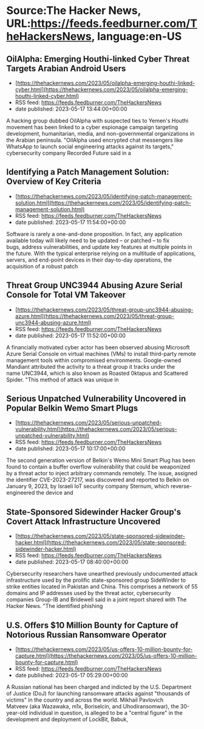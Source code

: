 # Source:The Hacker News, URL:https://feeds.feedburner.com/TheHackersNews, language:en-US

## OilAlpha: Emerging Houthi-linked Cyber Threat Targets Arabian Android Users
 - [https://thehackernews.com/2023/05/oilalpha-emerging-houthi-linked-cyber.html](https://thehackernews.com/2023/05/oilalpha-emerging-houthi-linked-cyber.html)
 - RSS feed: https://feeds.feedburner.com/TheHackersNews
 - date published: 2023-05-17 13:44:00+00:00

A hacking group dubbed OilAlpha with suspected ties to Yemen's Houthi movement has been linked to a cyber espionage campaign targeting development, humanitarian, media, and non-governmental organizations in the Arabian peninsula.
"OilAlpha used encrypted chat messengers like WhatsApp to launch social engineering attacks against its targets," cybersecurity company Recorded Future said in a

## Identifying a Patch Management Solution: Overview of Key Criteria
 - [https://thehackernews.com/2023/05/identifying-patch-management-solution.html](https://thehackernews.com/2023/05/identifying-patch-management-solution.html)
 - RSS feed: https://feeds.feedburner.com/TheHackersNews
 - date published: 2023-05-17 11:54:00+00:00

Software is rarely a one-and-done proposition.
In fact, any application available today will likely need to be updated – or patched – to fix bugs, address vulnerabilities, and update key features at multiple points in the future.
With the typical enterprise relying on a multitude of applications, servers, and end-point devices in their day-to-day operations, the acquisition of a robust patch

## Threat Group UNC3944 Abusing Azure Serial Console for Total VM Takeover
 - [https://thehackernews.com/2023/05/threat-group-unc3944-abusing-azure.html](https://thehackernews.com/2023/05/threat-group-unc3944-abusing-azure.html)
 - RSS feed: https://feeds.feedburner.com/TheHackersNews
 - date published: 2023-05-17 11:52:00+00:00

A financially motivated cyber actor has been observed abusing Microsoft Azure Serial Console on virtual machines (VMs) to install third-party remote management tools within compromised environments.
Google-owned Mandiant attributed the activity to a threat group it tracks under the name UNC3944, which is also known as Roasted 0ktapus and Scattered Spider.
"This method of attack was unique in

## Serious Unpatched Vulnerability Uncovered in Popular Belkin Wemo Smart Plugs
 - [https://thehackernews.com/2023/05/serious-unpatched-vulnerability.html](https://thehackernews.com/2023/05/serious-unpatched-vulnerability.html)
 - RSS feed: https://feeds.feedburner.com/TheHackersNews
 - date published: 2023-05-17 10:17:00+00:00

The second generation version of Belkin's Wemo Mini Smart Plug has been found to contain a buffer overflow vulnerability that could be weaponized by a threat actor to inject arbitrary commands remotely.
The issue, assigned the identifier CVE-2023-27217, was discovered and reported to Belkin on January 9, 2023, by Israeli IoT security company Sternum, which reverse-engineered the device and

## State-Sponsored Sidewinder Hacker Group's Covert Attack Infrastructure Uncovered
 - [https://thehackernews.com/2023/05/state-sponsored-sidewinder-hacker.html](https://thehackernews.com/2023/05/state-sponsored-sidewinder-hacker.html)
 - RSS feed: https://feeds.feedburner.com/TheHackersNews
 - date published: 2023-05-17 08:40:00+00:00

Cybersecurity researchers have unearthed previously undocumented attack infrastructure used by the prolific state-sponsored group SideWinder to strike entities located in Pakistan and China.
This comprises a network of 55 domains and IP addresses used by the threat actor, cybersecurity companies Group-IB and Bridewell said in a joint report shared with The Hacker News.
"The identified phishing

## U.S. Offers $10 Million Bounty for Capture of Notorious Russian Ransomware Operator
 - [https://thehackernews.com/2023/05/us-offers-10-million-bounty-for-capture.html](https://thehackernews.com/2023/05/us-offers-10-million-bounty-for-capture.html)
 - RSS feed: https://feeds.feedburner.com/TheHackersNews
 - date published: 2023-05-17 05:29:00+00:00

A Russian national has been charged and indicted by the U.S. Department of Justice (DoJ) for launching ransomware attacks against "thousands of victims" in the country and across the world.
Mikhail Pavlovich Matveev (aka Wazawaka, m1x, Boriselcin, and Uhodiransomwar), the 30-year-old individual in question, is alleged to be a "central figure" in the development and deployment of LockBit, Babuk,

